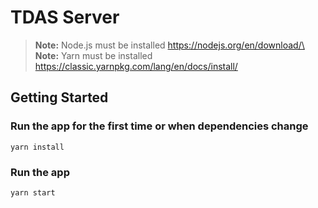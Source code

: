 # TDAS Server

> **Note:** Node.js must be installed https://nodejs.org/en/download/\
> **Note:** Yarn must be installed https://classic.yarnpkg.com/lang/en/docs/install/

## Getting Started

### Run the app for the first time **or** when dependencies change

```yarn install```

### Run the app

```yarn start```

